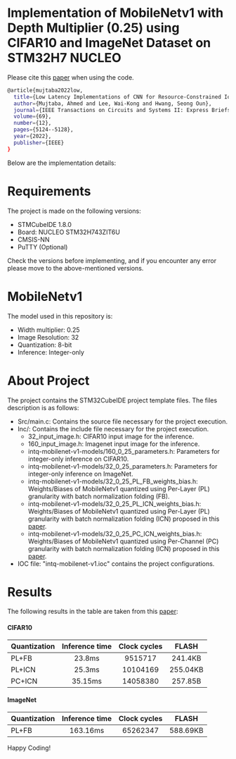 # Implementation of MobileNetv1 with Depth Multiplier (0.25) using CIFAR10 and ImageNet Dataset on STM32H7 NUCLEO
Please cite this [paper](https://ieeexplore.ieee.org/document/9881566) when using the code.

```bash
@article{mujtaba2022low,
  title={Low Latency Implementations of CNN for Resource-Constrained IoT Devices},
  author={Mujtaba, Ahmed and Lee, Wai-Kong and Hwang, Seong Oun},
  journal={IEEE Transactions on Circuits and Systems II: Express Briefs},
  volume={69},
  number={12},
  pages={5124--5128},
  year={2022},
  publisher={IEEE}
}
```

Below are the implementation details:

# Requirements
The project is made on the following versions:

- STMCubeIDE 1.8.0
- Board: NUCLEO STM32H743ZIT6U
- CMSIS-NN
- PuTTY (Optional)

Check the versions before implementing, and if you encounter any error please move to the above-mentioned versions.

# MobileNetv1
The model used in this repository is:

- Width multiplier: 0.25
- Image Resolution: 32
- Quantization: 8-bit 
- Inference: Integer-only

# About Project
The project contains the STM32CubeIDE project template files. The files description is as follows:

- Src/main.c: Contains the source file necessary for the project execution.
- Inc/: Contains the include file necessary for the project execution.
    - 32_input_image.h: CIFAR10 input image for the inference.
    - 160_input_image.h: Imagenet input image for the inference.
    - intq-mobilenet-v1-models/160_0_25_parameters.h: Parameters for integer-only inference on CIFAR10.
    - intq-mobilenet-v1-models/32_0_25_parameters.h: Parameters for integer-only inference on ImageNet.
    - intq-mobilenet-v1-models/32_0_25_PL_FB_weights_bias.h: Weights/Biases of MobileNetv1 quantized using     Per-Layer (PL) granularity with batch normalization folding (FB).
    - intq-mobilenet-v1-models/32_0_25_PL_ICN_weights_bias.h: Weights/Biases of MobileNetv1 quantized using Per-Layer (PL) granularity with batch normalization folding (ICN) proposed in this [paper](https://arxiv.org/abs/1905.13082).
    - intq-mobilenet-v1-models/32_0_25_PC_ICN_weights_bias.h: Weights/Biases of MobileNetv1 quantized using Per-Channel (PC) granularity with batch normalization folding (ICN) proposed in this [paper](https://arxiv.org/abs/1905.13082).
- IOC file: "intq-mobilenet-v1.ioc" contains the project configurations. 

# Results
The following results in the table are taken from this [paper](https://ieeexplore.ieee.org/document/9881566): 
#### CIFAR10

| Quantization 	| Inference time 	| Clock cycles 	|   FLASH  	|
|--------------	|:--------------:	|:------------:	|:--------:	|
| PL+FB        	|     23.8ms     	|    9515717   	|  241.4KB 	|
| PL+ICN       	|     25.3ms     	|   10104169   	| 255.04KB 	|
| PC+ICN       	|     35.15ms    	|   14058380   	|  257.85B 	|

#### ImageNet

| Quantization 	| Inference time 	| Clock cycles 	|   FLASH  	|
|--------------	|:--------------:	|:------------:	|:--------:	|
| PL+FB        	|     163.16ms     	|    65262347   	|  588.69KB 	|

Happy Coding!
